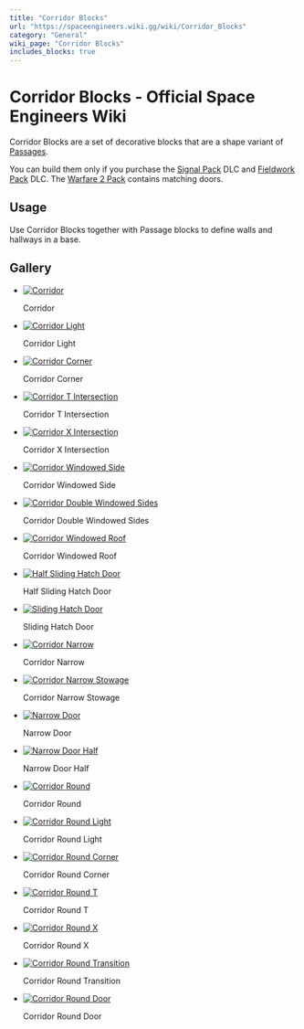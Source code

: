 ```yaml
---
title: "Corridor Blocks"
url: "https://spaceengineers.wiki.gg/wiki/Corridor_Blocks"
category: "General"
wiki_page: "Corridor Blocks"
includes_blocks: true
---
```


# Corridor Blocks - Official Space Engineers Wiki

Corridor Blocks are a set of decorative blocks that are a shape variant of [Passages](https://spaceengineers.wiki.gg/wiki/Passages "Passages").

You can build them only if you purchase the [Signal Pack](https://spaceengineers.wiki.gg/wiki/Signal_Pack "Signal Pack") DLC and [Fieldwork Pack](https://spaceengineers.wiki.gg/wiki/Fieldwork_Pack "Fieldwork Pack") DLC. The [Warfare 2 Pack](https://spaceengineers.wiki.gg/wiki/Warfare_2_Pack "Warfare 2 Pack") contains matching doors.

## Usage

Use Corridor Blocks together with Passage blocks to define walls and hallways in a base.

## Gallery

*   [![Corridor](https://spaceengineers.wiki.gg/images/thumb/b/b6/Icon_Block_Corridor.png/120px-Icon_Block_Corridor.png?185c0a)](https://spaceengineers.wiki.gg/wiki/File:Icon_Block_Corridor.png "Corridor")
    
    Corridor
    
*   [![Corridor Light](https://spaceengineers.wiki.gg/images/thumb/1/19/Icon_Block_Corridor_Light.png/120px-Icon_Block_Corridor_Light.png?76afb8)](https://spaceengineers.wiki.gg/wiki/File:Icon_Block_Corridor_Light.png "Corridor Light")
    
    Corridor Light
    
*   [![Corridor Corner](https://spaceengineers.wiki.gg/images/thumb/f/fe/Icon_Block_Corridor_Corner.png/120px-Icon_Block_Corridor_Corner.png?786354)](https://spaceengineers.wiki.gg/wiki/File:Icon_Block_Corridor_Corner.png "Corridor Corner")
    
    Corridor Corner
    
*   [![Corridor T Intersection](https://spaceengineers.wiki.gg/images/thumb/7/7a/Icon_Block_Corridor_T_Intersection.png/120px-Icon_Block_Corridor_T_Intersection.png?1e71d4)](https://spaceengineers.wiki.gg/wiki/File:Icon_Block_Corridor_T_Intersection.png "Corridor T Intersection")
    
    Corridor T Intersection
    
*   [![Corridor X Intersection](https://spaceengineers.wiki.gg/images/thumb/4/4d/Icon_Block_Corridor_X_Intersection.png/120px-Icon_Block_Corridor_X_Intersection.png?300702)](https://spaceengineers.wiki.gg/wiki/File:Icon_Block_Corridor_X_Intersection.png "Corridor X Intersection")
    
    Corridor X Intersection
    
*   [![Corridor Windowed Side](https://spaceengineers.wiki.gg/images/thumb/e/ee/Icon_Block_Corridor_Windowed_Side.png/120px-Icon_Block_Corridor_Windowed_Side.png?2bc136)](https://spaceengineers.wiki.gg/wiki/File:Icon_Block_Corridor_Windowed_Side.png "Corridor Windowed Side")
    
    Corridor Windowed Side
    
*   [![Corridor Double Windowed Sides](https://spaceengineers.wiki.gg/images/thumb/d/d0/Icon_Block_Corridor_Double_Windowed_Sides.png/120px-Icon_Block_Corridor_Double_Windowed_Sides.png?77bc78)](https://spaceengineers.wiki.gg/wiki/File:Icon_Block_Corridor_Double_Windowed_Sides.png "Corridor Double Windowed Sides")
    
    Corridor Double Windowed Sides
    
*   [![Corridor Windowed Roof](https://spaceengineers.wiki.gg/images/thumb/a/aa/Icon_Block_Corridor_Windowed_Roof.png/120px-Icon_Block_Corridor_Windowed_Roof.png?2cfcf3)](https://spaceengineers.wiki.gg/wiki/File:Icon_Block_Corridor_Windowed_Roof.png "Corridor Windowed Roof")
    
    Corridor Windowed Roof
    
*   [![Half Sliding Hatch Door](https://spaceengineers.wiki.gg/images/thumb/a/a9/Icon_Block_Half_Sliding_Hatch_Door.png/120px-Icon_Block_Half_Sliding_Hatch_Door.png?32afed)](https://spaceengineers.wiki.gg/wiki/File:Icon_Block_Half_Sliding_Hatch_Door.png "Half Sliding Hatch Door")
    
    Half Sliding Hatch Door
    
*   [![Sliding Hatch Door](https://spaceengineers.wiki.gg/images/thumb/2/23/Icon_Block_Sliding_Hatch_Door.png/120px-Icon_Block_Sliding_Hatch_Door.png?d1a5d9)](https://spaceengineers.wiki.gg/wiki/File:Icon_Block_Sliding_Hatch_Door.png "Sliding Hatch Door")
    
    Sliding Hatch Door
    

*   [![Corridor Narrow](https://spaceengineers.wiki.gg/images/thumb/d/df/Icon_Block_Corridor_Narrow.png/120px-Icon_Block_Corridor_Narrow.png?7dd986)](https://spaceengineers.wiki.gg/wiki/File:Icon_Block_Corridor_Narrow.png "Corridor Narrow")
    
    Corridor Narrow
    
*   [![Corridor Narrow Stowage](https://spaceengineers.wiki.gg/images/thumb/5/57/Icon_Block_Corridor_Narrow_Stowage.png/120px-Icon_Block_Corridor_Narrow_Stowage.png?4801b8)](https://spaceengineers.wiki.gg/wiki/File:Icon_Block_Corridor_Narrow_Stowage.png "Corridor Narrow Stowage")
    
    Corridor Narrow Stowage
    
*   [![Narrow Door](https://spaceengineers.wiki.gg/images/thumb/5/57/Icon_Block_Narrow_Door.png/120px-Icon_Block_Narrow_Door.png?e34412)](https://spaceengineers.wiki.gg/wiki/File:Icon_Block_Narrow_Door.png "Narrow Door")
    
    Narrow Door
    
*   [![Narrow Door Half](https://spaceengineers.wiki.gg/images/thumb/e/e0/Icon_Block_Narrow_Door_Half.png/120px-Icon_Block_Narrow_Door_Half.png?653b99)](https://spaceengineers.wiki.gg/wiki/File:Icon_Block_Narrow_Door_Half.png "Narrow Door Half")
    
    Narrow Door Half
    

*   [![Corridor Round](https://spaceengineers.wiki.gg/images/thumb/f/fe/Icon_Block_Corridor_Round.png/120px-Icon_Block_Corridor_Round.png?6229c9)](https://spaceengineers.wiki.gg/wiki/File:Icon_Block_Corridor_Round.png "Corridor Round")
    
    Corridor Round
    
*   [![Corridor Round Light](https://spaceengineers.wiki.gg/images/thumb/b/bf/Icon_Block_Corridor_Round_Light.png/120px-Icon_Block_Corridor_Round_Light.png?c3a918)](https://spaceengineers.wiki.gg/wiki/File:Icon_Block_Corridor_Round_Light.png "Corridor Round Light")
    
    Corridor Round Light
    
*   [![Corridor Round Corner](https://spaceengineers.wiki.gg/images/thumb/2/28/Icon_Block_Corridor_Round_Corner.png/120px-Icon_Block_Corridor_Round_Corner.png?c52a36)](https://spaceengineers.wiki.gg/wiki/File:Icon_Block_Corridor_Round_Corner.png "Corridor Round Corner")
    
    Corridor Round Corner
    
*   [![Corridor Round T](https://spaceengineers.wiki.gg/images/thumb/3/38/Icon_Block_Corridor_Round_T.png/120px-Icon_Block_Corridor_Round_T.png?97a955)](https://spaceengineers.wiki.gg/wiki/File:Icon_Block_Corridor_Round_T.png "Corridor Round T")
    
    Corridor Round T
    
*   [![Corridor Round X](https://spaceengineers.wiki.gg/images/thumb/4/49/Icon_Block_Corridor_Round_X.png/120px-Icon_Block_Corridor_Round_X.png?9db9a0)](https://spaceengineers.wiki.gg/wiki/File:Icon_Block_Corridor_Round_X.png "Corridor Round X")
    
    Corridor Round X
    
*   [![Corridor Round Transition](https://spaceengineers.wiki.gg/images/thumb/f/f0/Icon_Block_Corridor_Round_Transition.png/120px-Icon_Block_Corridor_Round_Transition.png?e24ea6)](https://spaceengineers.wiki.gg/wiki/File:Icon_Block_Corridor_Round_Transition.png "Corridor Round Transition")
    
    Corridor Round Transition
    
*   [![Corridor Round Door](https://spaceengineers.wiki.gg/images/thumb/6/6c/Icon_Block_Corridor_Round_Door.png/120px-Icon_Block_Corridor_Round_Door.png?b1f4e2)](https://spaceengineers.wiki.gg/wiki/File:Icon_Block_Corridor_Round_Door.png "Corridor Round Door")
    
    Corridor Round Door
    
